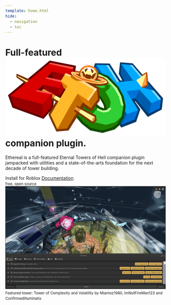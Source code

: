 ```yaml
---
template: home.html
hide:
  - navigation
  - toc
---
```


<h1 style="display: none;">Home</h1>

<main class="ethereal-home">
<h1>
    Full-featured <a href="https://www.roblox.com/games/8562822414/Eternal-Towers-of-Hell"><img src="./images/etoh.png" alt="Eternal Towers of Hell" /></a> companion plugin.
</h1>

<p>
    Ethereal is a full-featured Eternal Towers of Hell companion plugin
    jampacked with utilities and a state-of-the-arts foundation for the
    next decade of tower building.
</p>

<nav style="display: flex; gap: 0.25rem;">
<a class="md-button md-button--primary">
    Install for Roblox
</a>
<a class="md-button" href="./docs">
    Documentation
</a>
</nav>
<small>free, open source</small>

<img src="./images/widget.png" class="ethereal-home-thumbnail" />
<small>Featured tower: Tower of Complexity and Volatility by Miantoz1980, ImNotFireMan123 and ConfirmedIlluminatix</small>

</main>
